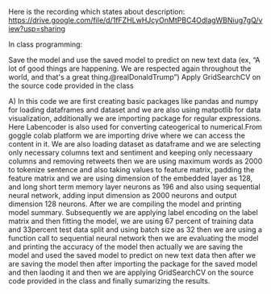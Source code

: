 Here is the recording which states about description: https://drive.google.com/file/d/1fFZHLwHJcyOnMtPBC4OdlagWBNiug7gQ/view?usp=sharing

In class programming:

Save the model and use the saved model to predict on new text data (ex, “A lot of good things are happening. We are respected again throughout the world, and that's a great thing.@realDonaldTrump”)
Apply GridSearchCV on the source code provided in the class

A) In this code we are first creating basic packages like pandas and numpy for loading dataframes and dataset and we are also using matpotlib for data visualization, additionally we are importing package for regular expressions. Here Labencoder is also used for converting cateogerical to numerical.From goggle colab platform we are importing drive where we can access the content in it. We are also loading dataset as dataframe and we are selecting only necessary columns text and sentiment and keeping only necessaary columns and removing retweets then we are using maximum words as 2000 to tokenize sentence and also taking values to feature matrix, padding the feature matrix and we are using dimension of the embedded layer as 128, and long short term memory layer neurons as 196 and also using sequential neural network, adding input dimension as 2000 neurons and output dimension 128 neurons. After we are compiling the model and printing model summary. Subsequently we are applying label encoding on the label matrix and then fitting the model, we are using 67 percent of training data and 33percent test data split and using batch size as 32 then we are using a function call to sequential neural network then we are evaluating the model and printing the accuracy of the model then actually we are saving the model and used the saved model to predict on new text data then after we are saving the model then after importing the package for the saved model and then laoding it and then we are applying GridSearchCV on the source code provided in the class and finally sumarizing the results.
